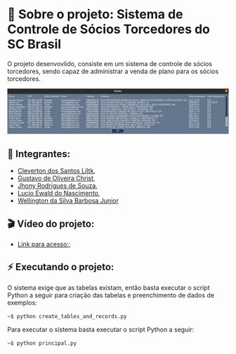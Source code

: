 # 🎯 Sobre o projeto: Sistema de Controle de Sócios Torcedores do SC Brasil

O projeto desenvovlido, consiste em um sistema de controle de sócios torcedores, sendo capaz de administrar a venda de plano para os sócios torcedores.

![alt text](images/project-sample.jpeg)

## 👤 Integrantes:

- [Cleverton dos Santos Liltk](github.com/1tsRetr0),
- [Gustavo de Oliveira Christ](github.com/ChRxT09),
- [Jhony Rodrigues de Souza](github.com/jhonyrdesouza),
- [Lucio Ewald do Nascimento](github.com/lucioew28),
- [Wellington da Silva Barbosa Junior](github.com/WellingtonWritesCode)

## 🎬 Vídeo do projeto:

- [Link para acesso:]();

## ⚡ Executando o projeto:

O sistema exige que as tabelas existam, então basta executar o script Python a seguir para criação das tabelas e preenchimento de dados de exemplos:

```shell
~$ python create_tables_and_records.py
```

Para executar o sistema basta executar o script Python a seguir:

```shell
~$ python principal.py
```

